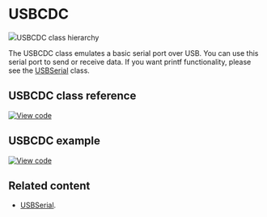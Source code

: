 # USBCDC

<span class="images">![](https://os.mbed.com/docs/mbed-os/development/mbed-os-api-doxy/class_u_s_b_c_d_c.png)<span>USBCDC class hierarchy</span></span>

The USBCDC class emulates a basic serial port over USB. You can use this serial port to send or receive data. If you want printf functionality, please see the [USBSerial](../apis/usbserial.html) class.

## USBCDC class reference

[![View code](https://www.mbed.com/embed/?type=library)](https://os.mbed.com/docs/mbed-os/development/mbed-os-api-doxy/class_u_s_b_c_d_c.html)

## USBCDC example

[![View code](https://www.mbed.com/embed/?url=https://github.com/ARMmbed/mbed-os-snippet-USBCDC)](https://github.com/ARMmbed/mbed-os-snippet-USBCDC/blob/master/main.cpp)

## Related content

- [USBSerial](../apis/usbserial.html).
